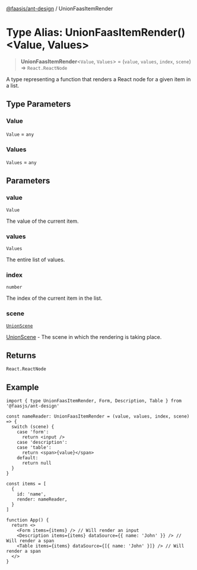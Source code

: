 [@faasjs/ant-design](../README.md) / UnionFaasItemRender

# Type Alias: UnionFaasItemRender()\<Value, Values\>

> **UnionFaasItemRender**\<`Value`, `Values`\> = (`value`, `values`, `index`, `scene`) => `React.ReactNode`

A type representing a function that renders a React node for a given item in a list.

## Type Parameters

### Value

`Value` = `any`

### Values

`Values` = `any`

## Parameters

### value

`Value`

The value of the current item.

### values

`Values`

The entire list of values.

### index

`number`

The index of the current item in the list.

### scene

[`UnionScene`](UnionScene.md)

[UnionScene](UnionScene.md) - The scene in which the rendering is taking place.

## Returns

`React.ReactNode`

## Example

```tsx
import { type UnionFaasItemRender, Form, Description, Table } from '@faasjs/ant-design'

const nameReader: UnionFaasItemRender = (value, values, index, scene) => {
  switch (scene) {
    case 'form':
      return <input />
    case 'description':
    case 'table':
      return <span>{value}</span>
    default:
      return null
  }
}

const items = [
  {
    id: 'name',
    render: nameReader,
  }
]

function App() {
  return <>
    <Form items={items} /> // Will render an input
    <Description items={items} dataSource={{ name: 'John' }} /> // Will render a span
    <Table items={items} dataSource={[{ name: 'John' }]} /> // Will render a span
  </>
}
```
